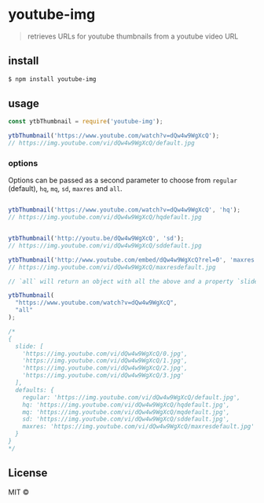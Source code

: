 # youtube-img

> retrieves URLs for youtube thumbnails from a youtube video URL

## install

```sh
$ npm install youtube-img
```

## usage

```js
const ytbThumbnail = require('youtube-img');

ytbThumbnail('https://www.youtube.com/watch?v=dQw4w9WgXcQ');
// https://img.youtube.com/vi/dQw4w9WgXcQ/default.jpg

```

### options

Options can be passed as a second parameter to choose from `regular` (default), `hq`, `mq`, `sd`, `maxres` and `all`.

```js

ytbThumbnail('https://www.youtube.com/watch?v=dQw4w9WgXcQ', 'hq');
// https://img.youtube.com/vi/dQw4w9WgXcQ/hqdefault.jpg


ytbThumbnail('http://youtu.be/dQw4w9WgXcQ', 'sd');
// https://img.youtube.com/vi/dQw4w9WgXcQ/sddefault.jpg

ytbThumbnail('http://www.youtube.com/embed/dQw4w9WgXcQ?rel=0', 'maxres');
// https://img.youtube.com/vi/dQw4w9WgXcQ/maxresdefault.jpg

// `all` will return an object with all the above and a property `slide` containing the four automatically generated thumbnail for every video

ytbThumbnail(
  "https://www.youtube.com/watch?v=dQw4w9WgXcQ",
  "all"
);

/*
{
  slide: [
    'https://img.youtube.com/vi/dQw4w9WgXcQ/0.jpg',
    'https://img.youtube.com/vi/dQw4w9WgXcQ/1.jpg',
    'https://img.youtube.com/vi/dQw4w9WgXcQ/2.jpg',
    'https://img.youtube.com/vi/dQw4w9WgXcQ/3.jpg'
  ],
  defaults: {
    regular: 'https://img.youtube.com/vi/dQw4w9WgXcQ/default.jpg',
    hq: 'https://img.youtube.com/vi/dQw4w9WgXcQ/hqdefault.jpg',
    mq: 'https://img.youtube.com/vi/dQw4w9WgXcQ/mqdefault.jpg',
    sd: 'https://img.youtube.com/vi/dQw4w9WgXcQ/sddefault.jpg',
    maxres: 'https://img.youtube.com/vi/dQw4w9WgXcQ/maxresdefault.jpg'
  }
}
*/

```


## License

MIT ©
